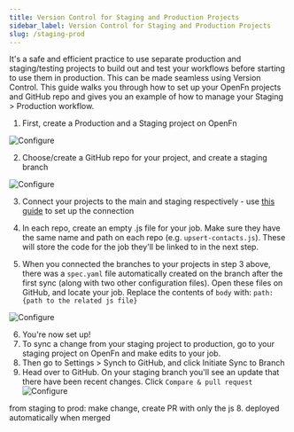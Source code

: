 ```yaml
---
title: Version Control for Staging and Production Projects
sidebar_label: Version Control for Staging and Production Projects
slug: /staging-prod
---
```


It's a safe and efficient practice to use separate production and staging/testing projects to build out and test your workflows before starting to use them in production. This can be made seamless using Version Control. This guide walks you through how to set up your OpenFn projects and GitHub repo and gives you an example of how to manage your Staging > Production workflow. 

1. First, create a Production and a Staging project on OpenFn

![Configure](/img/connect-account-to-github.png)

2. Choose/create a GitHub repo for your project, and create a staging branch

![Configure](/img/connect-account-to-github.png)

3. Connect your projects to the main and staging respectively - use [this guide](../manage-projects/link-to-gh.md) to set up the connection 
4. In each repo, create an empty .js file for your job. Make sure they have the same name and path on each repo (e.g. `upsert-contacts.js`). These will store the code for the job they'll be linked to in the next step.

5. When you connected the branches to your projects in step 3 above, there was a `spec.yaml` file automatically created on the branch after the first sync (along with two other configuration files). Open these files on GitHub, and locate your job. Replace the contents of `body` with: `path:  {path to the related js file}`

![Configure](/img/connect-account-to-github.png)

6. You're now set up!  
7. To sync a change from your staging project to production, go to your staging project on OpenFn and make edits to your job.
8. Then go to Settings > Synch to GitHub, and click Initiate Sync to Branch
9. Head over to GitHub. On your staging branch you'll see an update that there have been recent changes. Click `Compare & pull request`
![Configure](/img/connect-account-to-github.png)


 from staging to prod: make change, create PR with only the js
8. deployed automatically when merged